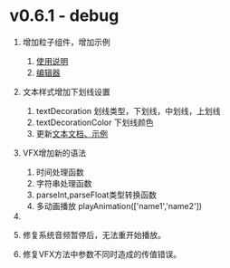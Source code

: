 # v0.6.1 - debug

1. 增加粒子组件，增加示例
    1. [使用说明](https://vipkid-edu.github.io/vf-docs/gui/particles.html#%E6%8F%92%E4%BB%B6%E5%9C%B0%E5%9D%80)
    2. [编辑器](https://vipkid-edu.github.io/vf-docs/particle/)

1. 文本样式增加下划线设置
    1. textDecoration 划线类型，下划线，中划线，上划线 
    2. textDecorationColor 下划线颜色
    3. 更新[文本文档、示例](https://vipkid-edu.github.io/vf-docs/gui/label.html#%E4%BA%8B%E4%BB%B6)

1. VFX增加新的语法
    1. 时间处理函数
    2. 字符串处理函数
    3. parseInt,parseFloat类型转换函数
    4. 多动画播放 playAnimation(['name1','name2'])

1. 
1. 修复系统音频暂停后，无法重开始播放。
1. 修复VFX方法中参数不同时造成的传值错误。